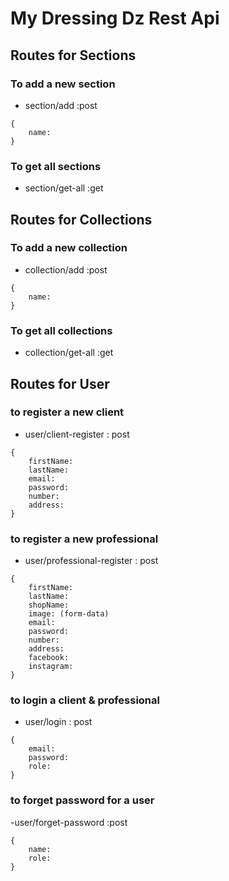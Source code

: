 # My Dressing Dz Rest Api

## Routes for Sections

### To add a new section

- section/add :post

```
{
    name:
}
```

### To get all sections

- section/get-all :get

## Routes for Collections

### To add a new collection

- collection/add :post

```
{
    name:
}
```

### To get all collections

- collection/get-all :get

## Routes for User

### to register a new client

- user/client-register : post

```
{
    firstName:
    lastName:
    email:
    password:
    number:
    address:
}
```

### to register a new professional

- user/professional-register : post

```
{
    firstName:
    lastName:
    shopName:
    image: (form-data)
    email:
    password:
    number:
    address:
    facebook:
    instagram:
}
```

### to login a client & professional

- user/login : post

```
{
    email:
    password:
    role:
}
```

### to forget password for a user

-user/forget-password :post

```
{
    name:
    role:
}
```

